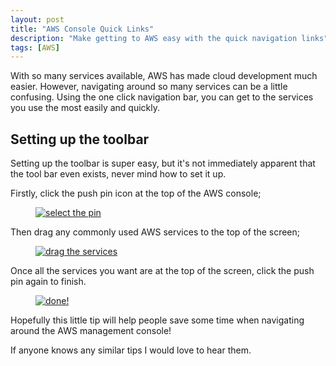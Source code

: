 ```yaml
---
layout: post
title: "AWS Console Quick Links"
description: "Make getting to AWS easy with the quick navigation links"
tags: [AWS]
---
```


With so many services available, AWS has made cloud development much easier. However, navigating around so many services can be a little confusing. Using the one click navigation bar, you can get to the services you use the most easily and quickly.

## Setting up the toolbar

Setting up the toolbar is super easy, but it's not immediately apparent that the tool bar even exists, never mind how to set it up.

Firstly, click the push pin icon at the top of the AWS console;

<div class="center">
<figure>
	<a href="{{ site.url }}/images/awsquicklinks/stepone_1.png"><img src="{{ site.url }}/images/awsquicklinks/stepone_1.png" alt="select the pin"></a>
</figure>
</div>

Then drag any commonly used AWS services to the top of the screen;

<div class="center">
<figure>
	<a href="{{ site.url }}/images/awsquicklinks/steptwo_1.png"><img src="{{ site.url }}/images/awsquicklinks/steptwo_1.png" alt="drag the services"></a>
</figure>
</div>

Once all the services you want are at the top of the screen, click the push pin again to finish.

<div class="center">
<figure>
	<a href="{{ site.url }}/images/awsquicklinks/stepthree_1.PNG"><img src="{{ site.url }}/images/awsquicklinks/stepthree_1.PNG" alt="done!"></a>
</figure>
</div>

Hopefully this little tip will help people save some time when navigating around the AWS management console!

If anyone knows any similar tips I would love to hear them.